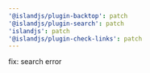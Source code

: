 ```yaml
---
'@islandjs/plugin-backtop': patch
'@islandjs/plugin-search': patch
'islandjs': patch
'@islandjs/plugin-check-links': patch
---
```


fix: search error
